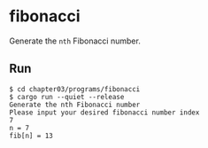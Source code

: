 # fibonacci

Generate the `nth` Fibonacci number.

## Run

```console
$ cd chapter03/programs/fibonacci
$ cargo run --quiet --release
Generate the nth Fibonacci number
Please input your desired fibonacci number index
7
n = 7
fib[n] = 13
```
